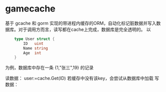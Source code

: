 # gamecache
基于 gcache 和 gorm 实现的带进程内缓存的ORM，自动化标记脏数据并写入数据库。对于调用方而言，读写都在cache上完成，数据库是完全透明的。
以 

```go
	type User struct {
		ID   uint
		Name string
		Age  int
	}
```
为例，数据库中存在一条 {1,"张三",19} 的记录

读数据： user:=cache.Get(ID)  若缓存中没有该key，会尝试从数据库中加载
写数据： 
